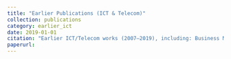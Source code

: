 ```yaml
---
title: "Earlier Publications (ICT & Telecom)"
collection: publications
category: earlier_ict
date: 2019-01-01
citation: "Earlier ICT/Telecom works (2007–2019), including: Business Model Canvas for Micro Operators in 5G Coopetitive Ecosystem (arXiv:2309.16845), 5G Penetration Rate Forecast in Iran (Innovation Management Journal, 2019), NGN/SIP systems papers (2007–2008)."
paperurl:
---
```

